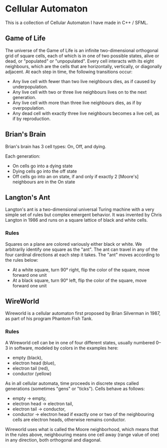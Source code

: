 # Cellular Automaton
This is a collection of Cellular Automaton I have made in C++ / SFML.

## Game of Life

   The universe of the Game of Life is an infinite two-dimensional orthogonal grid of square cells, 
   each of which is in one of two possible states, alive or dead, or "populated" or "unpopulated". 
   Every cell interacts with its eight neighbours, which are the cells that are horizontally, vertically, or 
   diagonally adjacent. At each step in time, the following transitions occur:

 - Any live cell with fewer than two live neighbours dies, as if caused by underpopulation.
 - Any live cell with two or three live neighbours lives on to the next generation.
 - Any live cell with more than three live neighbours dies, as if by overpopulation.
 - Any dead cell with exactly three live neighbours becomes a live cell, as if by reproduction.
 
## Brian's Brain

Brian's brain has 3 cell types: On, Off, and dying. 

Each generation:
- On cells go into a dying state
- Dying cells go into the off state
- Off cells go into an on state, if and only if exactly 2 [Moore's] neighbours are in the On state

## Langton's Ant

Langton's ant is a two-dimensional universal Turing machine with a very simple set of rules but complex emergent behavior. It was invented by Chris Langton in 1986 and runs on a square lattice of black and white cells.

### Rules
Squares on a plane are colored variously either black or white. We arbitrarily identify one square as the "ant". The ant can travel in    any of the four cardinal directions at each step it takes. The "ant" moves according to the rules below:

- At a white square, turn 90° right, flip the color of the square, move forward one unit
- At a black square, turn 90° left, flip the color of the square, move forward one unit

## WireWorld
Wireworld is a cellular automaton first proposed by Brian Silverman in 1987, as part of his program Phantom Fish Tank.

### Rules
A Wireworld cell can be in one of four different states, usually numbered 0–3 in software, modeled by colors in the examples here:
- empty (black),
- electron head (blue),
- electron tail (red),
- conductor (yellow)

As in all cellular automata, time proceeds in discrete steps called generations (sometimes "gens" or "ticks"). Cells behave as follows:

- empty → empty,
- electron head → electron tail,
- electron tail → conductor,
- conductor → electron head if exactly one or two of the neighbouring cells are electron heads, otherwise remains conductor.

Wireworld uses what is called the Moore neighborhood, which means that in the rules above, neighbouring means one cell away (range value of one) in any direction, both orthogonal and diagonal.
